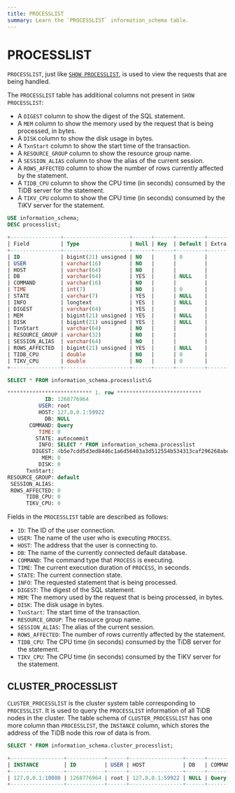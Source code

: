 ```yaml
---
title: PROCESSLIST
summary: Learn the `PROCESSLIST` information_schema table.
---
```


# PROCESSLIST

`PROCESSLIST`, just like [`SHOW PROCESSLIST`](/sql-statements/sql-statement-show-processlist.md), is used to view the requests that are being handled.

The `PROCESSLIST` table has additional columns not present in `SHOW PROCESSLIST`:

* A `DIGEST` column to show the digest of the SQL statement.
* A `MEM` column to show the memory used by the request that is being processed, in bytes.
* A `DISK` column to show the disk usage in bytes.
* A `TxnStart` column to show the start time of the transaction.
* A `RESOURCE_GROUP` column to show the resource group name.
* A `SESSION_ALIAS` column to show the alias of the current session.
* A `ROWS_AFFECTED` column to show the number of rows currently affected by the statement.
* A `TIDB_CPU` column to show the CPU time (in seconds) consumed by the TiDB server for the statement.
* A `TIKV_CPU` column to show the CPU time (in seconds) consumed by the TiKV server for the statement.

```sql
USE information_schema;
DESC processlist;
```

```sql
+----------------+---------------------+------+------+---------+-------+
| Field          | Type                | Null | Key  | Default | Extra |
+----------------+---------------------+------+------+---------+-------+
| ID             | bigint(21) unsigned | NO   |      | 0       |       |
| USER           | varchar(16)         | NO   |      |         |       |
| HOST           | varchar(64)         | NO   |      |         |       |
| DB             | varchar(64)         | YES  |      | NULL    |       |
| COMMAND        | varchar(16)         | NO   |      |         |       |
| TIME           | int(7)              | NO   |      | 0       |       |
| STATE          | varchar(7)          | YES  |      | NULL    |       |
| INFO           | longtext            | YES  |      | NULL    |       |
| DIGEST         | varchar(64)         | YES  |      |         |       |
| MEM            | bigint(21) unsigned | YES  |      | NULL    |       |
| DISK           | bigint(21) unsigned | YES  |      | NULL    |       |
| TxnStart       | varchar(64)         | NO   |      |         |       |
| RESOURCE_GROUP | varchar(32)         | NO   |      |         |       |
| SESSION_ALIAS  | varchar(64)         | NO   |      |         |       |
| ROWS_AFFECTED  | bigint(21) unsigned | YES  |      | NULL    |       |
| TIDB_CPU       | double              | NO   |      | 0       |       |
| TIKV_CPU       | double              | NO   |      | 0       |       |
+----------------+---------------------+------+------+---------+-------+
```

```sql
SELECT * FROM information_schema.processlist\G
```

```sql
*************************** 1. row ***************************
            ID: 1268776964
          USER: root
          HOST: 127.0.0.1:59922
            DB: NULL
       COMMAND: Query
          TIME: 0
         STATE: autocommit
          INFO: SELECT * FROM information_schema.processlist
        DIGEST: 4b5e7cdd5d3ed84d6c1a6d56403a3d512554b534313caf296268abdec1c9ea99
           MEM: 0
          DISK: 0
      TxnStart:
RESOURCE_GROUP: default
 SESSION_ALIAS:
 ROWS_AFFECTED: 0
      TIDB_CPU: 0
      TIKV_CPU: 0
```

Fields in the `PROCESSLIST` table are described as follows:

* `ID`: The ID of the user connection.
* `USER`: The name of the user who is executing `PROCESS`.
* `HOST`: The address that the user is connecting to.
* `DB`: The name of the currently connected default database.
* `COMMAND`: The command type that `PROCESS` is executing.
* `TIME`: The current execution duration of `PROCESS`, in seconds.
* `STATE`: The current connection state.
* `INFO`: The requested statement that is being processed.
* `DIGEST`: The digest of the SQL statement.
* `MEM`: The memory used by the request that is being processed, in bytes.
* `DISK`: The disk usage in bytes.
* `TxnStart`: The start time of the transaction.
* `RESOURCE_GROUP`: The resource group name.
* `SESSION_ALIAS`: The alias of the current session.
* `ROWS_AFFECTED`: The number of rows currently affected by the statement.
* `TIDB_CPU`: The CPU time (in seconds) consumed by the TiDB server for the statement.
* `TIKV_CPU`: The CPU time (in seconds) consumed by the TiKV server for the statement.

## CLUSTER_PROCESSLIST

`CLUSTER_PROCESSLIST` is the cluster system table corresponding to `PROCESSLIST`. It is used to query the `PROCESSLIST` information of all TiDB nodes in the cluster. The table schema of `CLUSTER_PROCESSLIST` has one more column than `PROCESSLIST`, the `INSTANCE` column, which stores the address of the TiDB node this row of data is from.

```sql
SELECT * FROM information_schema.cluster_processlist;
```

```sql
+-----------------+------------+------+-----------------+------+---------+------+------------+------------------------------------------------------+------------------------------------------------------------------+------+------+----------------------------------------+----------------+---------------+---------------+----------+----------+
| INSTANCE        | ID         | USER | HOST            | DB   | COMMAND | TIME | STATE      | INFO                                                 | DIGEST                                                           | MEM  | DISK | TxnStart                               | RESOURCE_GROUP | SESSION_ALIAS | ROWS_AFFECTED | TIDB_CPU | TIKV_CPU |
+-----------------+------------+------+-----------------+------+---------+------+------------+------------------------------------------------------+------------------------------------------------------------------+------+------+----------------------------------------+----------------+---------------+---------------+----------+----------+
| 127.0.0.1:10080 | 1268776964 | root | 127.0.0.1:59922 | NULL | Query   |    0 | autocommit | SELECT * FROM information_schema.cluster_processlist | b1e38e59fbbc3e2b35546db5c8053040db989a497ac6cd71ff8dd4394395701a |    0 |    0 | 07-29 12:39:24.282(451471727468740609) | default        |               |             0 |        0 |        0 |
+-----------------+------------+------+-----------------+------+---------+------+------------+------------------------------------------------------+------------------------------------------------------------------+------+------+----------------------------------------+----------------+---------------+---------------+----------+----------+
```
